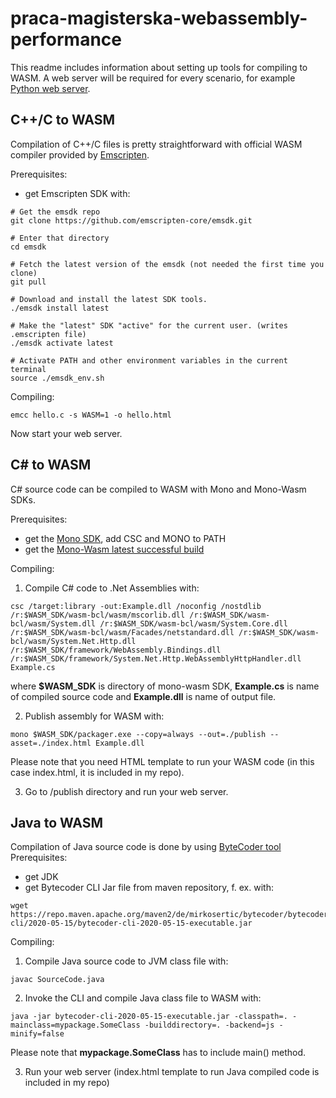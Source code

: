 # praca-magisterska-webassembly-performance

This readme includes information about setting up tools for compiling to WASM. A web server will be required for every scenario, for example [Python web server](https://docs.python.org/3/library/http.server.html).
## C++/C to WASM

Compilation of C++/C files is pretty straightforward with official WASM compiler provided by [Emscripten](https://developer.mozilla.org/en-US/docs/WebAssembly/C_to_wasm).

Prerequisites:
 * get Emscripten SDK with: 
``` 
# Get the emsdk repo
git clone https://github.com/emscripten-core/emsdk.git

# Enter that directory
cd emsdk

# Fetch the latest version of the emsdk (not needed the first time you clone)
git pull

# Download and install the latest SDK tools.
./emsdk install latest

# Make the "latest" SDK "active" for the current user. (writes .emscripten file)
./emsdk activate latest

# Activate PATH and other environment variables in the current terminal
source ./emsdk_env.sh
```

Compiling:
```
emcc hello.c -s WASM=1 -o hello.html
```
Now start your web server.
## C# to WASM
C# source code can be compiled to WASM with Mono and Mono-Wasm SDKs.

Prerequisites:
* get the [Mono SDK](https://www.mono-project.com/download/stable/), add CSC and MONO to PATH
* get the [Mono-Wasm latest successful build](https://jenkins.mono-project.com/job/test-mono-mainline-wasm/)

Compiling:
1. Compile C# code to .Net Assemblies with:
```
csc /target:library -out:Example.dll /noconfig /nostdlib /r:$WASM_SDK/wasm-bcl/wasm/mscorlib.dll /r:$WASM_SDK/wasm-bcl/wasm/System.dll /r:$WASM_SDK/wasm-bcl/wasm/System.Core.dll /r:$WASM_SDK/wasm-bcl/wasm/Facades/netstandard.dll /r:$WASM_SDK/wasm-bcl/wasm/System.Net.Http.dll /r:$WASM_SDK/framework/WebAssembly.Bindings.dll /r:$WASM_SDK/framework/System.Net.Http.WebAssemblyHttpHandler.dll Example.cs
```
where **$WASM_SDK** is directory of mono-wasm SDK, **Example.cs** is name of compiled source code and **Example.dll** is name of output file.

2. Publish assembly for WASM with:
```
mono $WASM_SDK/packager.exe --copy=always --out=./publish --asset=./index.html Example.dll
```
Please note that you need HTML template to run your WASM code (in this case index.html, it is included in my repo).

3. Go to /publish directory and run your web server.

## Java to WASM
Compilation of Java source code is done by using [ByteCoder tool](https://mirkosertic.github.io/Bytecoder/chapter-1/page-1-a/) 
Prerequisites:
* get JDK
* get Bytecoder CLI Jar file from maven repository, f. ex. with:
```
wget https://repo.maven.apache.org/maven2/de/mirkosertic/bytecoder/bytecoder-cli/2020-05-15/bytecoder-cli-2020-05-15-executable.jar
```

Compiling:
1. Compile Java source code to JVM class file with:
```
javac SourceCode.java
```
2. Invoke the CLI and compile Java class file to WASM with:
```
java -jar bytecoder-cli-2020-05-15-executable.jar -classpath=. -mainclass=mypackage.SomeClass -builddirectory=. -backend=js -minify=false
```
Please note that **mypackage.SomeClass** has to include main() method.

3. Run your web server (index.html template to run Java compiled code is included in my repo)
